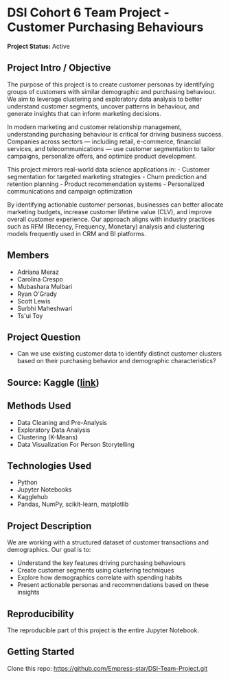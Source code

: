 # DSI Cohort 6 Team Project - Customer Purchasing Behaviours
**Project Status:** Active

## Project Intro / Objective

The purpose of this project is to create customer personas by identifying groups of customers with similar demographic and purchasing behaviour. We aim to leverage clustering and exploratory data analysis to better understand customer segments, uncover patterns in behaviour, and generate insights that can inform marketing decisions.

In modern marketing and customer relationship management, understanding purchasing behaviour is critical for driving business success. Companies across sectors — including retail, e-commerce, financial services, and telecommunications — use customer segmentation to tailor campaigns, personalize offers, and optimize product development.

This project mirrors real-world data science applications in:
    - Customer segmentation for targeted marketing strategies
    - Churn prediction and retention planning
    - Product recommendation systems
    - Personalized communications and campaign optimization

By identifying actionable customer personas, businesses can better allocate marketing budgets, increase customer lifetime value (CLV), and improve overall customer experience. Our approach aligns with industry practices such as RFM (Recency, Frequency, Monetary) analysis and clustering models frequently used in CRM and BI platforms.

## Members

- Adriana Meraz
- Carolina Crespo
- Mubashara Mulbari
- Ryan O'Grady
- Scott Lewis
- Surbhi Maheshwari
- Ts'ui Toy

## Project Question

- Can we use existing customer data to identify distinct customer clusters based on their purchasing behavior and demographic characteristics?

## Source: Kaggle ([link](https://www.kaggle.com/datasets/imakash3011/customer-personality-analysis?resource=download))

## Methods Used

- Data Cleaning and Pre-Analysis
- Exploratory Data Analysis 
- Clustering (K-Means)
- Data Visualization For Person Storytelling

## Technologies Used

- Python
- Jupyter Notebooks
- Kagglehub
- Pandas, NumPy, scikit-learn, matplotlib

## Project Description

We are working with a structured dataset of customer transactions and demographics. Our goal is to:

- Understand the key features driving purchasing behaviours
- Create customer segments using clustering techniques
- Explore how demographics correlate with spending habits
- Present actionable personas and recommendations based on these insights

## Reproducibility

The reproducible part of this project is the entire Jupyter Notebook. 

## Getting Started

Clone this repo: https://github.com/Empress-star/DSI-Team-Project.git


